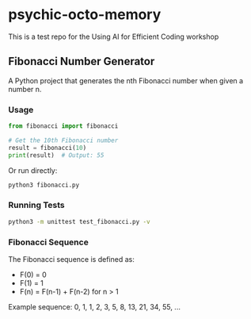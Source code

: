 # psychic-octo-memory
This is a test repo for the Using AI for Efficient Coding workshop

## Fibonacci Number Generator

A Python project that generates the nth Fibonacci number when given a number n.

### Usage

```python
from fibonacci import fibonacci

# Get the 10th Fibonacci number
result = fibonacci(10)
print(result)  # Output: 55
```

Or run directly:
```bash
python3 fibonacci.py
```

### Running Tests

```bash
python3 -m unittest test_fibonacci.py -v
```

### Fibonacci Sequence

The Fibonacci sequence is defined as:
- F(0) = 0
- F(1) = 1
- F(n) = F(n-1) + F(n-2) for n > 1

Example sequence: 0, 1, 1, 2, 3, 5, 8, 13, 21, 34, 55, ...
